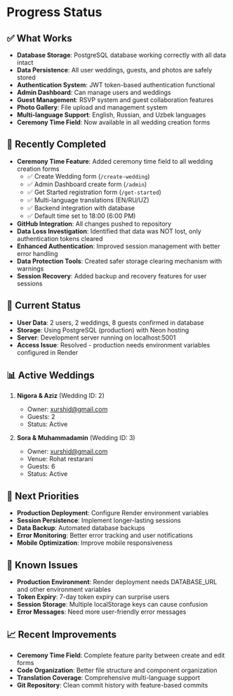 # Progress Status

## ✅ What Works
- **Database Storage**: PostgreSQL database working correctly with all data intact
- **Data Persistence**: All user weddings, guests, and photos are safely stored
- **Authentication System**: JWT token-based authentication functional
- **Admin Dashboard**: Can manage users and weddings
- **Guest Management**: RSVP system and guest collaboration features
- **Photo Gallery**: File upload and management system
- **Multi-language Support**: English, Russian, and Uzbek languages
- **Ceremony Time Field**: Now available in all wedding creation forms

## 🚀 Recently Completed
- **Ceremony Time Feature**: Added ceremony time field to all wedding creation forms
  - ✅ Create Wedding form (`/create-wedding`)
  - ✅ Admin Dashboard create form (`/admin`)
  - ✅ Get Started registration form (`/get-started`)
  - ✅ Multi-language translations (EN/RU/UZ)
  - ✅ Backend integration with database
  - ✅ Default time set to 18:00 (6:00 PM)
- **GitHub Integration**: All changes pushed to repository
- **Data Loss Investigation**: Identified that data was NOT lost, only authentication tokens cleared
- **Enhanced Authentication**: Improved session management with better error handling
- **Data Protection Tools**: Created safer storage clearing mechanism with warnings
- **Session Recovery**: Added backup and recovery features for user sessions

## 🔧 Current Status
- **User Data**: 2 users, 2 weddings, 8 guests confirmed in database
- **Storage**: Using PostgreSQL (production) with Neon hosting
- **Server**: Development server running on localhost:5001
- **Access Issue**: Resolved - production needs environment variables configured in Render

## 📊 Active Weddings
1. **Nigora & Aziz** (Wedding ID: 2)
   - Owner: xurshid@gmail.com
   - Guests: 2
   - Status: Active

2. **Sora & Muhammadamin** (Wedding ID: 3)
   - Owner: xurshid@gmail.com  
   - Venue: Rohat restarani
   - Guests: 6
   - Status: Active

## 🎯 Next Priorities
- **Production Deployment**: Configure Render environment variables
- **Session Persistence**: Implement longer-lasting sessions
- **Data Backup**: Automated database backups
- **Error Monitoring**: Better error tracking and user notifications
- **Mobile Optimization**: Improve mobile responsiveness

## 🐛 Known Issues
- **Production Environment**: Render deployment needs DATABASE_URL and other environment variables
- **Token Expiry**: 7-day token expiry can surprise users
- **Session Storage**: Multiple localStorage keys can cause confusion
- **Error Messages**: Need more user-friendly error messages

## 📈 Recent Improvements
- **Ceremony Time Field**: Complete feature parity between create and edit forms
- **Code Organization**: Better file structure and component organization
- **Translation Coverage**: Comprehensive multi-language support
- **Git Repository**: Clean commit history with feature-based commits 